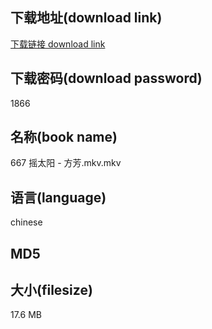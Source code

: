 ## 下载地址(download link)
[下载链接 download link](https://tutu365.netlify.app/?s=667+%E6%91%87%E5%A4%AA%E9%98%B3+-+%E6%96%B9%E8%8A%B3.mkv)

## 下载密码(download password)
1866

## 名称(book name)
667 摇太阳 - 方芳.mkv.mkv

## 语言(language)
chinese

## MD5


## 大小(filesize)
17.6 MB
